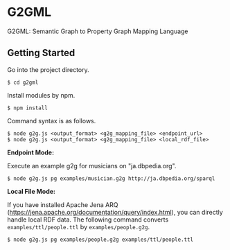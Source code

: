 # G2GML

G2GML: Semantic Graph to Property Graph Mapping Language

## Getting Started

Go into the project directory.

    $ cd g2gml

Install modules by npm.

    $ npm install

Command syntax is as follows.

    $ node g2g.js <output_format> <g2g_mapping_file> <endpoint_url>
    $ node g2g.js <output_format> <g2g_mapping_file> <local_rdf_file>

**Endpoint Mode:**

Execute an example g2g for musicians on "ja.dbpedia.org".

    $ node g2g.js pg examples/musician.g2g http://ja.dbpedia.org/sparql

**Local File Mode:**

If you have installed Apache Jena ARQ (https://jena.apache.org/documentation/query/index.html), you can directly handle local RDF data.
The following command converts ```examples/ttl/people.ttl``` by ```examples/people.g2g```.

    $ node g2g.js pg examples/people.g2g examples/ttl/people.ttl
